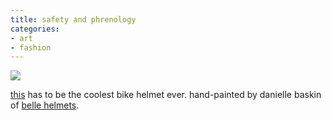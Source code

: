 ```yaml
---
title: safety and phrenology
categories:
- art
- fashion
---
```


![](http://www.shannonethomas.com/words/blog/old-uploads/2009/12/091206phrenology.jpg)

[this](http://www.etsy.com/view_listing.php?ref=vl_other_1&listing_id=27813757) has to be the coolest bike helmet ever. hand-painted by danielle baskin of [belle helmets](http://bellehelmets.com/).
